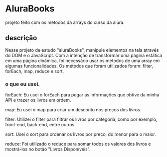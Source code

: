 # AluraBooks
projeto feito com os metodos da arrays do curso da alura.

## descrição

Nesse projeto de estudo "aluraBooks", manipule elementos na tela através do DOM e o JavaScript. Com a intenção de transformar uma página estática em uma página dinâmica, foi necessário usar os métodos de uma array em algumas funcionalidades.
Os métodos que foram utilizados foram: filter, forEach, map, reduce e sort.

### o que eu usei.

forEach: Eu usei o forEach para pegar as informações que obtive da minha API e trazer os livros em ordem.

map: Eu usei o map para criar um desconto nos preços dos livros.

filter: Utilizei o filter para filtrar os livros por categoria, como por exemplo, front-end, back-end, entre outros.

sort: Usei o sort para ordenar os livros por preço, do menor para o maior.

reduce: Foi utilizado o reduce para somar todos os valores dos livros e mostrá-los no botão "Livros Disponíveis".






